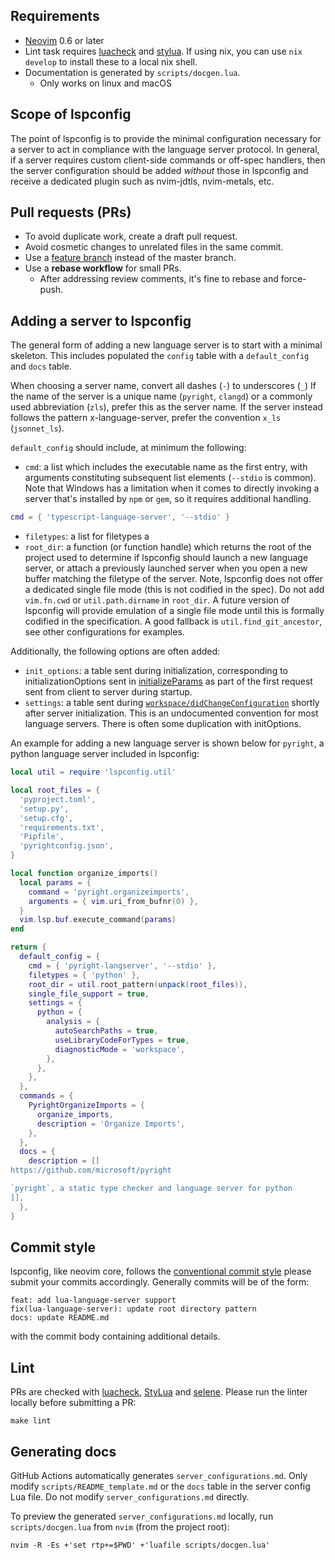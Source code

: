 ## Requirements

- [Neovim](https://neovim.io/) 0.6 or later
- Lint task requires [luacheck](https://github.com/luarocks/luacheck#installation) and [stylua](https://github.com/JohnnyMorganz/StyLua). If using nix, you can use `nix develop` to install these to a local nix shell.
- Documentation is generated by `scripts/docgen.lua`.
  - Only works on linux and macOS

## Scope of lspconfig

The point of lspconfig is to provide the minimal configuration necessary for a server to act in compliance with the language server protocol. In general, if a server requires custom client-side commands or  off-spec handlers, then the server configuration should be added *without* those in lspconfig and receive a dedicated plugin such as nvim-jdtls, nvim-metals, etc.

## Pull requests (PRs)

- To avoid duplicate work, create a draft pull request.
- Avoid cosmetic changes to unrelated files in the same commit.
- Use a [feature branch](https://www.atlassian.com/git/tutorials/comparing-workflows) instead of the master branch.
- Use a **rebase workflow** for small PRs.
  - After addressing review comments, it's fine to rebase and force-push.

## Adding a server to lspconfig

The general form of adding a new language server is to start with a minimal skeleton. This includes populated the `config` table with a `default_config` and `docs` table.

When choosing a server name, convert all dashes (`-`) to underscores (`_`) If the name of the server is a unique name (`pyright`, `clangd`) or a commonly used abbreviation (`zls`), prefer this as the server name. If the server instead follows the pattern x-language-server, prefer the convention `x_ls` (`jsonnet_ls`). 

`default_config` should include, at minimum the following:
* `cmd`: a list which includes the executable name as the first entry, with arguments constituting subsequent list elements (`--stdio` is common).
Note that Windows has a limitation when it comes to directly invoking a server that's installed by `npm` or `gem`, so it requires additional handling.

```lua
cmd = { 'typescript-language-server', '--stdio' }
```

* `filetypes`: a list for filetypes a 
* `root_dir`: a function (or function handle) which returns the root of the project used to determine if lspconfig should launch a new language server, or attach a previously launched server when you open a new buffer matching the filetype of the server. Note, lspconfig does not offer a dedicated single file mode (this is not codified in the spec). Do not add `vim.fn.cwd` or `util.path.dirname` in `root_dir`. A future version of lspconfig will provide emulation of a single file mode until this is formally codified in the specification. A good fallback is `util.find_git_ancestor`, see other configurations for examples.

Additionally, the following options are often added:

* `init_options`: a table sent during initialization, corresponding to initializationOptions sent in [initializeParams](https://microsoft.github.io/language-server-protocol/specifications/specification-3-17/#initializeParams) as part of the first request sent from client to server during startup.
* `settings`: a table sent during [`workspace/didChangeConfiguration`](https://microsoft.github.io/language-server-protocol/specifications/specification-3-17/#didChangeConfigurationParams) shortly after server initialization. This is an undocumented convention for most language servers. There is often some duplication with initOptions.

An example for adding a new language server is shown below for `pyright`, a python language server included in lspconfig:

```lua
local util = require 'lspconfig.util'

local root_files = {
  'pyproject.toml',
  'setup.py',
  'setup.cfg',
  'requirements.txt',
  'Pipfile',
  'pyrightconfig.json',
}

local function organize_imports()
  local params = {
    command = 'pyright.organizeimports',
    arguments = { vim.uri_from_bufnr(0) },
  }
  vim.lsp.buf.execute_command(params)
end

return {
  default_config = {
    cmd = { 'pyright-langserver', '--stdio' },
    filetypes = { 'python' },
    root_dir = util.root_pattern(unpack(root_files)),
    single_file_support = true,
    settings = {
      python = {
        analysis = {
          autoSearchPaths = true,
          useLibraryCodeForTypes = true,
          diagnosticMode = 'workspace',
        },
      },
    },
  },
  commands = {
    PyrightOrganizeImports = {
      organize_imports,
      description = 'Organize Imports',
    },
  },
  docs = {
    description = [[
https://github.com/microsoft/pyright

`pyright`, a static type checker and language server for python
]],
  },
}
```

## Commit style

lspconfig, like neovim core, follows the [conventional commit style](https://www.conventionalcommits.org/en/v1.0.0-beta.2/) please submit your commits accordingly. Generally commits will be of the form:

```
feat: add lua-language-server support
fix(lua-language-server): update root directory pattern
docs: update README.md
```

with the commit body containing additional details.

## Lint

PRs are checked with [luacheck](https://github.com/mpeterv/luacheck), [StyLua](https://github.com/JohnnyMorganz/StyLua) and [selene](https://github.com/Kampfkarren/selene). Please run the linter locally before submitting a PR:

    make lint

## Generating docs

GitHub Actions automatically generates `server_configurations.md`. Only modify `scripts/README_template.md` or the `docs` table in the server config Lua file. Do not modify `server_configurations.md` directly.

To preview the generated `server_configurations.md` locally, run `scripts/docgen.lua` from
`nvim` (from the project root):

    nvim -R -Es +'set rtp+=$PWD' +'luafile scripts/docgen.lua'
